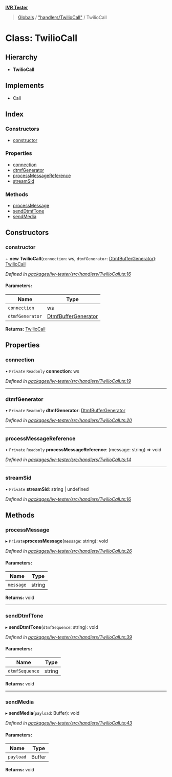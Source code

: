 **[IVR Tester](../README.md)**

> [Globals](../README.md) / ["handlers/TwilioCall"](../modules/_handlers_twiliocall_.md) / TwilioCall

# Class: TwilioCall

## Hierarchy

* **TwilioCall**

## Implements

* Call

## Index

### Constructors

* [constructor](_handlers_twiliocall_.twiliocall.md#constructor)

### Properties

* [connection](_handlers_twiliocall_.twiliocall.md#connection)
* [dtmfGenerator](_handlers_twiliocall_.twiliocall.md#dtmfgenerator)
* [processMessageReference](_handlers_twiliocall_.twiliocall.md#processmessagereference)
* [streamSid](_handlers_twiliocall_.twiliocall.md#streamsid)

### Methods

* [processMessage](_handlers_twiliocall_.twiliocall.md#processmessage)
* [sendDtmfTone](_handlers_twiliocall_.twiliocall.md#senddtmftone)
* [sendMedia](_handlers_twiliocall_.twiliocall.md#sendmedia)

## Constructors

### constructor

\+ **new TwilioCall**(`connection`: ws, `dtmfGenerator`: [DtmfBufferGenerator](../interfaces/_dtmf_dtmfplayer_.dtmfbuffergenerator.md)): [TwilioCall](_handlers_twiliocall_.twiliocall.md)

*Defined in [packages/ivr-tester/src/handlers/TwilioCall.ts:16](https://github.com/SketchingDev/ivr-tester/blob/86cd37b/packages/ivr-tester/src/handlers/TwilioCall.ts#L16)*

#### Parameters:

Name | Type |
------ | ------ |
`connection` | ws |
`dtmfGenerator` | [DtmfBufferGenerator](../interfaces/_dtmf_dtmfplayer_.dtmfbuffergenerator.md) |

**Returns:** [TwilioCall](_handlers_twiliocall_.twiliocall.md)

## Properties

### connection

• `Private` `Readonly` **connection**: ws

*Defined in [packages/ivr-tester/src/handlers/TwilioCall.ts:19](https://github.com/SketchingDev/ivr-tester/blob/86cd37b/packages/ivr-tester/src/handlers/TwilioCall.ts#L19)*

___

### dtmfGenerator

• `Private` `Readonly` **dtmfGenerator**: [DtmfBufferGenerator](../interfaces/_dtmf_dtmfplayer_.dtmfbuffergenerator.md)

*Defined in [packages/ivr-tester/src/handlers/TwilioCall.ts:20](https://github.com/SketchingDev/ivr-tester/blob/86cd37b/packages/ivr-tester/src/handlers/TwilioCall.ts#L20)*

___

### processMessageReference

• `Private` `Readonly` **processMessageReference**: (message: string) => void

*Defined in [packages/ivr-tester/src/handlers/TwilioCall.ts:14](https://github.com/SketchingDev/ivr-tester/blob/86cd37b/packages/ivr-tester/src/handlers/TwilioCall.ts#L14)*

___

### streamSid

• `Private` **streamSid**: string \| undefined

*Defined in [packages/ivr-tester/src/handlers/TwilioCall.ts:16](https://github.com/SketchingDev/ivr-tester/blob/86cd37b/packages/ivr-tester/src/handlers/TwilioCall.ts#L16)*

## Methods

### processMessage

▸ `Private`**processMessage**(`message`: string): void

*Defined in [packages/ivr-tester/src/handlers/TwilioCall.ts:26](https://github.com/SketchingDev/ivr-tester/blob/86cd37b/packages/ivr-tester/src/handlers/TwilioCall.ts#L26)*

#### Parameters:

Name | Type |
------ | ------ |
`message` | string |

**Returns:** void

___

### sendDtmfTone

▸ **sendDtmfTone**(`dtmfSequence`: string): void

*Defined in [packages/ivr-tester/src/handlers/TwilioCall.ts:39](https://github.com/SketchingDev/ivr-tester/blob/86cd37b/packages/ivr-tester/src/handlers/TwilioCall.ts#L39)*

#### Parameters:

Name | Type |
------ | ------ |
`dtmfSequence` | string |

**Returns:** void

___

### sendMedia

▸ **sendMedia**(`payload`: Buffer): void

*Defined in [packages/ivr-tester/src/handlers/TwilioCall.ts:43](https://github.com/SketchingDev/ivr-tester/blob/86cd37b/packages/ivr-tester/src/handlers/TwilioCall.ts#L43)*

#### Parameters:

Name | Type |
------ | ------ |
`payload` | Buffer |

**Returns:** void
